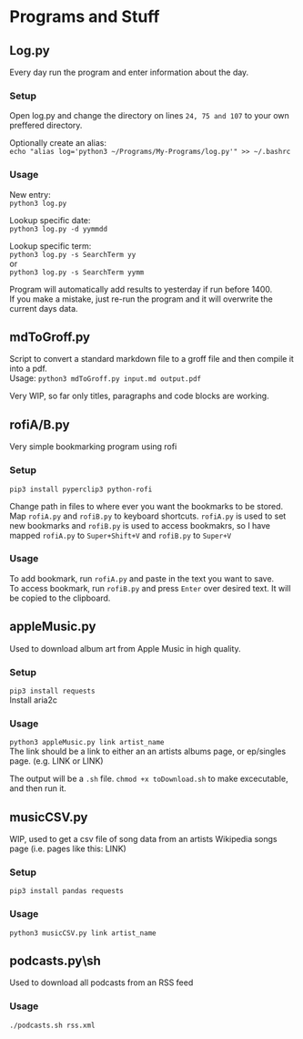 # Programs and Stuff

## Log.py

Every day run the program and enter information about the day.

### Setup

Open log.py and change the directory on lines `24, 75 and 107` to your own preffered directory. 

Optionally create an alias:  
`echo "alias log='python3 ~/Programs/My-Programs/log.py'" >> ~/.bashrc`

### Usage

New entry:  
`python3 log.py`

Lookup specific date:  
`python3 log.py -d yymmdd`

Lookup specific term:  
`python3 log.py -s SearchTerm yy`  
or  
`python3 log.py -s SearchTerm yymm`

Program will automatically add results to yesterday if run before 1400.  
If you make a mistake, just re-run the program and it will overwrite the current days data. 

## mdToGroff.py

Script to convert a standard markdown file to a groff file and then compile it into a pdf.  
Usage: `python3 mdToGroff.py input.md output.pdf`

Very WIP, so far only titles, paragraphs and code blocks are working. 

## rofiA/B.py

Very simple bookmarking program using rofi

### Setup

`pip3 install pyperclip3 python-rofi`

Change path in files to where ever you want the bookmarks to be stored.  
Map `rofiA.py` and `rofiB.py` to keyboard shortcuts. `rofiA.py` is used to set new bookmarks and `rofiB.py` is used to access bookmakrs, so I have mapped `rofiA.py` to `Super+Shift+V` and `rofiB.py` to `Super+V`

### Usage

To add bookmark, run `rofiA.py` and paste in the text you want to save.  
To access bookmark, run `rofiB.py` and press `Enter` over desired text. It will be copied to the clipboard. 


## appleMusic.py

Used to download album art from Apple Music in high quality. 

### Setup

`pip3 install requests`  
Install aria2c

### Usage

`python3 appleMusic.py link artist_name`  
The link should be a link to either an an artists albums page, or ep/singles page. (e.g. LINK or LINK)

The output will be a `.sh` file. `chmod +x toDownload.sh` to make excecutable, and then run it. 

## musicCSV.py 

WIP, used to get a csv file of song data from an artists Wikipedia songs page (i.e. pages like this: LINK)

### Setup

`pip3 install pandas requests`

### Usage

`python3 musicCSV.py link artist_name`

## podcasts.py\sh

Used to download all podcasts from an RSS feed

### Usage

`./podcasts.sh rss.xml`
